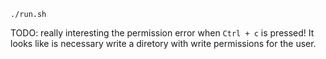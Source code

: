 

```
./run.sh
```

TODO: really interesting the permission error when `Ctrl + c`
 is pressed! It looks like is necessary write a diretory with write 
 permissions for the user.
 